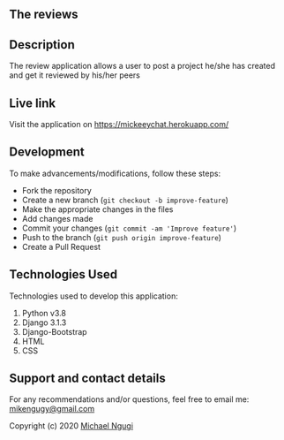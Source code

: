 ## The reviews


## Description
The review application allows a user to post a project he/she has created and get it reviewed by his/her peers

## Live link
Visit the application on https://mickeeychat.herokuapp.com/


## Development
To make advancements/modifications, follow these steps:

- Fork the repository
- Create a new branch (`git checkout -b improve-feature`)
- Make the appropriate changes in the files
- Add changes made
- Commit your changes (`git commit -am 'Improve feature'`)
- Push to the branch (`git push origin improve-feature`)
- Create a Pull Request 

## Technologies Used
Technologies used to develop this application:

1. Python v3.8
2. Django 3.1.3
3. Django-Bootstrap
4. HTML 
5. CSS


## Support and contact details

For any recommendations and/or questions, feel free to email me: mikengugy@gmail.com


Copyright (c) 2020 [Michael Ngugi](https://github.com/mikengugy)
